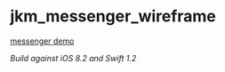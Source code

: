 # jkm_messenger_wireframe

[messenger demo](https://youtu.be/xVFWWKc0hDY)

*Build against iOS 8.2 and Swift 1.2*
